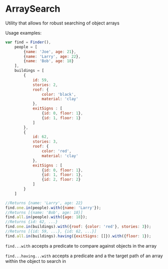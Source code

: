 # ArraySearch
Utility that allows for robust searching of object arrays

Usage examples:

```javascript
var find = Finder(),
	people = [
		{name: 'Joe', age: 21},
		{name: 'Larry', age: 22},
		{name: 'Bob', age: 18}
	],
	buildings = [
		{
			id: 59,
			stories: 2,
			roof: {
				color: 'black',
				material: 'clay'
			},
			exitSigns : [
				{id: 0, floor: 1},
				{id: 1, floor: 1}
			]
		},
		{
			id: 62,
			stories: 3,
			roof: {
				color: 'red',
				material: 'clay'
			},
			exitSigns : [
				{id: 0, floor: 1},
				{id: 1, floor: 1},
				{id: 2, floor: 2}
			]
		}
	]

//Returns {name: 'Larry', age: 22}
find.one.in(people).with({name: 'Larry'});
//Returns [{name: 'Bob', age: 18}]
find.all.in(people).with({age: 18});
//Returns {id: 62, ...}
find.one.in(buildings).with({roof: {color: 'red'}, stories: 3});
//Returns [{id: 59, ...}, {id: 62, ...}]
find.all.in(buildings).having({exitSigns: []}).with({floor: 1});
```

`find...with`
accepts a predicate to compare against objects in the array

`find...having...with`
accepts a predicate and a the target path of an array within the object to search in
